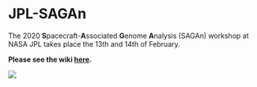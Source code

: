 # JPL-SAGAn 
The 2020 **S**pacecraft-**A**ssociated **G**enome **A**nalysis (SAGAn) workshop at NASA JPL takes place the 13th and 14th of February.

**Please see the wiki [here](https://github.com/AstrobioMike/JPL-SAGAn/wiki).**

<img align="center" src="https://github.com/AstrobioMike/JPL-SAGAn/blob/master/images/banner.png">
